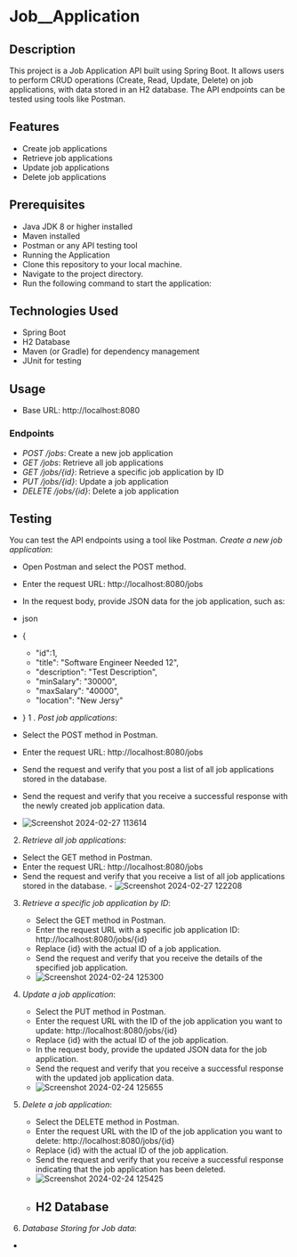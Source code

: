 # Job__Application


## Description
This project is a Job Application API built using Spring Boot. It allows users to perform CRUD operations (Create, Read, Update, Delete) on job applications, with data stored in an H2 database. The API endpoints can be tested using tools like Postman.

## Features
- Create job applications
- Retrieve job applications
- Update job applications
- Delete job applications

## Prerequisites
- Java JDK 8 or higher installed
- Maven installed
- Postman or any API testing tool
- Running the Application
- Clone this repository to your local machine.
- Navigate to the project directory.
- Run the following command to start the application:

## Technologies Used
- Spring Boot
- H2 Database
- Maven (or Gradle) for dependency management
- JUnit for testing

## Usage
- Base URL: http://localhost:8080

### Endpoints
- *POST /jobs*: Create a new job application
- *GET /jobs*: Retrieve all job applications
- *GET /jobs/{id}*: Retrieve a specific job application by ID
- *PUT /jobs/{id}*: Update a job application
- *DELETE /jobs/{id}*: Delete a job application

## Testing
You can test the API endpoints using a tool like Postman.
 *Create a new job application*:
   - Open Postman and select the POST method.
   - Enter the request URL: http://localhost:8080/jobs
   - In the request body, provide JSON data for the job application, such as:
   -  json
   -  {
      - "id":1,
      -	"title": "Software Engineer Needed 12",
      -	"description": "Test Description",
      -	"minSalary": "30000",
      -	"maxSalary": "40000",
      -	"location": "New Jersy"
   -  }
 1 . *Post job applications*:
        
   - Select the POST method in Postman.
   - Enter the request URL: http://localhost:8080/jobs
   - Send the request and verify that you post a list of all job applications stored in the database.
   - Send the request and verify that you receive a successful response with the newly created job application data.
   - ![Screenshot 2024-02-27 113614](https://github.com/Muskandwivedi39/Job__Application1/assets/114982533/a10f181c-bc45-4d8c-bc55-f0f257bee4a2)


     
 2. *Retrieve all job applications*:
   - Select the GET method in Postman.
   - Enter the request URL: http://localhost:8080/jobs
   - Send the request and verify that you receive a list of all job applications stored in the database.
    - ![Screenshot 2024-02-27 122208](https://github.com/Muskandwivedi39/Job__Application1/assets/114982533/013dfbb8-42a9-471d-abd9-6e3582ee7298)


3. *Retrieve a specific job application by ID*:
   - Select the GET method in Postman.
   - Enter the request URL with a specific job application ID: http://localhost:8080/jobs/{id}
   - Replace {id} with the actual ID of a job application.
   - Send the request and verify that you receive the details of the specified job application.
   - ![Screenshot 2024-02-24 125300](https://github.com/Muskandwivedi39/Job__Application1/assets/114982533/a20827c7-95c7-4d0d-a270-79556d08251c)


4. *Update a job application*:
   - Select the PUT method in Postman.
   - Enter the request URL with the ID of the job application you want to update: http://localhost:8080/jobs/{id}
   - Replace {id} with the actual ID of the job application.
   - In the request body, provide the updated JSON data for the job application.
   - Send the request and verify that you receive a successful response with the updated job application data.
   - ![Screenshot 2024-02-24 125655](https://github.com/Muskandwivedi39/Job__Application1/assets/114982533/cb81a004-b614-48fc-be40-8b8edae3aa71)


5. *Delete a job application*:
   - Select the DELETE method in Postman.
   - Enter the request URL with the ID of the job application you want to delete: http://localhost:8080/jobs/{id}
   - Replace {id} with the actual ID of the job application.
   - Send the request and verify that you receive a successful response indicating that the job application has been deleted.
   - ![Screenshot 2024-02-24 125425](https://github.com/Muskandwivedi39/Job__Application1/assets/114982533/d84997b5-0838-403e-a66b-c19d4108f21e)
   - ## H2 Database
 6. *Database Storing for Job data*:
   - 
